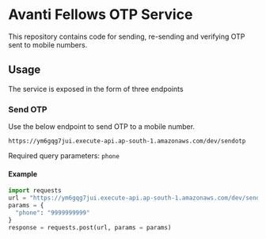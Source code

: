 # Avanti Fellows OTP Service

This repository contains code for sending, re-sending and verifying OTP sent to mobile numbers.

## Usage
The service is exposed in the form of three endpoints

### Send OTP
Use the below endpoint to send OTP to a mobile number.
```
https://ym6gqg7jui.execute-api.ap-south-1.amazonaws.com/dev/sendotp
```
Required query parameters: `phone`

#### Example
```py
import requests
url = "https://ym6gqg7jui.execute-api.ap-south-1.amazonaws.com/dev/sendotp"
params = {
  "phone": "9999999999"
}
response = requests.post(url, params = params)
```
